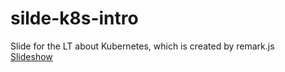 # silde-k8s-intro
Slide for the LT about Kubernetes, which is created by remark.js  
[Slideshow](https://kyohei-m.github.io/silde-k8s-intro/)
